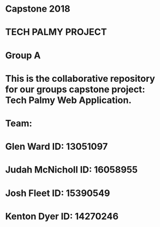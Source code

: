 # Capstone 2018

# TECH PALMY PROJECT

# Group A 


# This is the collaborative repository for our groups capstone project: Tech Palmy Web Application.


# Team:

# Glen Ward		    ID: 13051097
# Judah McNicholl	ID: 16058955
# Josh Fleet		  ID: 15390549
# Kenton Dyer		  ID: 14270246

####
